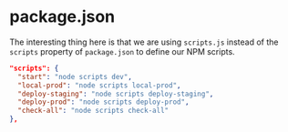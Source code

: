 # package.json

The interesting thing here is that we are using `scripts.js` instead of the `scripts` property of `package.json` to define our NPM scripts.

```json
"scripts": {
  "start": "node scripts dev",
  "local-prod": "node scripts local-prod",
  "deploy-staging": "node scripts deploy-staging",
  "deploy-prod": "node scripts deploy-prod",
  "check-all": "node scripts check-all"
},
```
